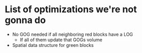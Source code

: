 List of optimizations we're not gonna do
========================================

- No GOG needed if all neighboring red blocks have a LOG
	- If all of them update that GOGs volume
- Spatial data structure for green blocks
